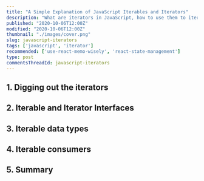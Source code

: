 ```yaml
---
title: "A Simple Explanation of JavaScript Iterables and Iterators"
description: "What are iterators in JavaScript, how to use them to iterate elements, and what data types are iterables."
published: "2020-10-06T12:00Z"
modified: "2020-10-06T12:00Z"
thumbnail: "./images/cover.png"
slug: javascript-iterators
tags: ['javascript', 'iterator']
recommended: ['use-react-memo-wisely', 'react-state-management']
type: post
commentsThreadId: javascript-iterators
---
```




## 1. Digging out the iterators

## 2. Iterable and Iterator Interfaces

## 3. Iterable data types

## 4. Iterable consumers

## 5. Summary